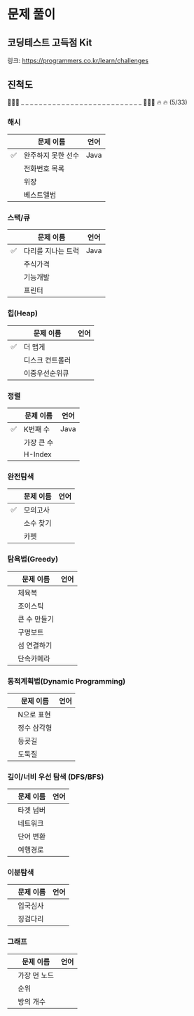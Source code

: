# 문제 풀이
## 코딩테스트 고득점 Kit 
링크: https://programmers.co.kr/learn/challenges
## 진척도 
🥳👍🏻 _ _ _ _ _ _ _ _ _ _ _ _ _ _ _ _ _ _ _ _ _ _ _ _ _ _ _ 🏃🏻‍♀️ 🔥 🔥  (5/33)
### 해시 
| | 문제 이름 | 언어 | 
| --- | --- | --- |
| ✅ | 완주하지 못한 선수 | Java | 
|  | 전화번호 목록 |  | 
|  | 위장 |  | 
|  | 베스트앨범 |  | 


### 스택/큐
| | 문제 이름 | 언어 | 
| --- | --- | --- |
| ✅ | 다리를 지나는 트럭 | Java | 
|  | 주식가격 |  | 
|  | 기능개발 |  | 
|  | 프린터 |  | 
### 힙(Heap)
| | 문제 이름 | 언어 | 
| --- | --- | --- |
| ✅ | 더 맵게 |  |
|  | 디스크 컨트롤러 |  | 
|  | 이중우선순위큐 |  | 
### 정렬
| | 문제 이름 | 언어 | 
| --- | --- | --- |
| ✅ | K번째 수 | Java | 
|  | 가장 큰 수 |  | 
|  | H-Index |  | 
### 완전탐색
| | 문제 이름 | 언어 | 
| --- | --- | --- |
| ✅ | 모의고사 |  |
|  | 소수 찾기 |  | 
|  | 카펫 |  | 
### 탐욕법(Greedy)
| | 문제 이름 | 언어 | 
| --- | --- | --- |
|  | 체육복 |  | 
|  | 조이스틱 |  | 
|  | 큰 수 만들기 |  | 
|  | 구명보트 |  | 
|  | 섬 연결하기 |  | 
|  | 단속카메라 |  | 
### 동적계획법(Dynamic Programming)
| | 문제 이름 | 언어 | 
| --- | --- | --- |
|  | N으로 표현 |  | 
|  | 정수 삼각형 |  | 
|  | 등굣길 |  | 
|  | 도둑질 |  | 
### 깊이/너비 우선 탐색 (DFS/BFS)
| | 문제 이름 | 언어 | 
| --- | --- | --- |
|  | 타겟 넘버 |  | 
|  | 네트워크 |  | 
|  | 단어 변환 |  | 
|  | 여행경로 |  | 
### 이분탐색 
| | 문제 이름 | 언어 | 
| --- | --- | --- |
|  | 입국심사 |  | 
|  | 징검다리 |  | 
### 그래프 
| | 문제 이름 | 언어 | 
| --- | --- | --- |
|  | 가장 먼 노드 |  | 
|  | 순위 |  | 
|  | 방의 개수 |  | 
